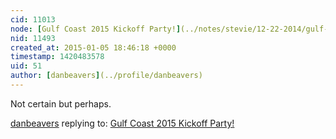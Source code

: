 ```yaml
---
cid: 11013
node: [Gulf Coast 2015 Kickoff Party!](../notes/stevie/12-22-2014/gulf-coast-kickoff-party)
nid: 11493
created_at: 2015-01-05 18:46:18 +0000
timestamp: 1420483578
uid: 51
author: [danbeavers](../profile/danbeavers)
---
```


Not certain but perhaps.

[danbeavers](../profile/danbeavers) replying to: [Gulf Coast 2015 Kickoff Party!](../notes/stevie/12-22-2014/gulf-coast-kickoff-party)

